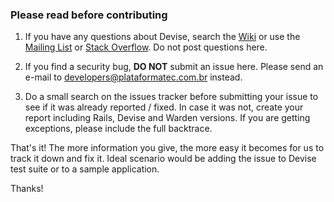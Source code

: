 ### Please read before contributing

1) If you have any questions about Devise, search the [Wiki](https://github.com/plataformatec/devise/wiki) or use the [Mailing List](groups.google.com/group/plataformatec-devise) or [Stack Overflow](http://stackoverflow.com/questions/tagged/devise). Do not post questions here.

2) If you find a security bug, **DO NOT** submit an issue here. Please send an e-mail to [developers@plataformatec.com.br](mailto:developers@plataformatec.com.br) instead.

3) Do a small search on the issues tracker before submitting your issue to see if it was already reported / fixed. In case it was not, create your report including Rails, Devise and Warden versions. If you are getting exceptions, please include the full backtrace.

That's it! The more information you give, the more easy it becomes for us to track it down and fix it. Ideal scenario would be adding the issue to Devise test suite or to a sample application.

Thanks!

